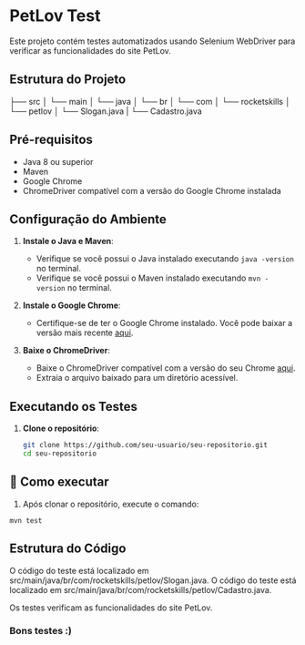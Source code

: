 # PetLov Test

Este projeto contém testes automatizados usando Selenium WebDriver para verificar as funcionalidades do site PetLov.

## Estrutura do Projeto

├── src
│ └── main
│ └── java
│ └── br
│ └── com
│ └── rocketskills
│ └── petlov
│ └── Slogan.java
| └── Cadastro.java

## Pré-requisitos

- Java 8 ou superior
- Maven
- Google Chrome
- ChromeDriver compatível com a versão do Google Chrome instalada

## Configuração do Ambiente

1. **Instale o Java e Maven**:
   - Verifique se você possui o Java instalado executando `java -version` no terminal.
   - Verifique se você possui o Maven instalado executando `mvn -version` no terminal.

2. **Instale o Google Chrome**:
   - Certifique-se de ter o Google Chrome instalado. Você pode baixar a versão mais recente [aqui](https://www.google.com/chrome/).

3. **Baixe o ChromeDriver**:
   - Baixe o ChromeDriver compatível com a versão do seu Chrome [aqui](https://chromedriver.chromium.org/downloads).
   - Extraia o arquivo baixado para um diretório acessível.

## Executando os Testes

1. **Clone o repositório**:
   ```bash
   git clone https://github.com/seu-usuario/seu-repositorio.git
   cd seu-repositorio

## 🤖 Como executar

1. Após clonar o repositório, execute o comando:
```
mvn test
```
## Estrutura do Código
O código do teste está localizado em src/main/java/br/com/rocketskills/petlov/Slogan.java.
O código do teste está localizado em src/main/java/br/com/rocketskills/petlov/Cadastro.java.

Os testes verificam as funcionalidades do site PetLov.

### Bons testes :)
